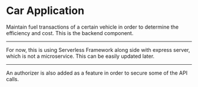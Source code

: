 Car Application
===================
Maintain fuel transactions of a certain vehicle in order to determine the efficiency and cost. This is the backend component.

----------

For now, this is using Serverless Framework along side with express server, which is not a microservice. This can be easily updated later.

----------

An authorizer is also added as a feature in order to secure some of the API calls.